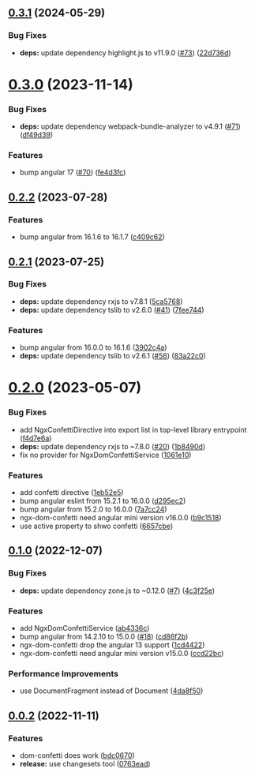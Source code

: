 ## [0.3.1](https://github.com/damingerdai/ngx-dom-confetti/compare/v0.3.0...v0.3.1) (2024-05-29)


### Bug Fixes

* **deps:** update dependency highlight.js to v11.9.0 ([#73](https://github.com/damingerdai/ngx-dom-confetti/issues/73)) ([22d736d](https://github.com/damingerdai/ngx-dom-confetti/commit/22d736dd86b814dd226b5b64350cb56b2d185e61))



# [0.3.0](https://github.com/damingerdai/ngx-dom-confetti/compare/v0.2.2...v0.3.0) (2023-11-14)


### Bug Fixes

* **deps:** update dependency webpack-bundle-analyzer to v4.9.1 ([#71](https://github.com/damingerdai/ngx-dom-confetti/issues/71)) ([df49d39](https://github.com/damingerdai/ngx-dom-confetti/commit/df49d39d137849c748b5e94b7c02daa837af1852))


### Features

* bump angular 17 ([#70](https://github.com/damingerdai/ngx-dom-confetti/issues/70)) ([fe4d3fc](https://github.com/damingerdai/ngx-dom-confetti/commit/fe4d3fc0afce6c1310d43b2dfe56a5cd00d8cf6a))



## [0.2.2](https://github.com/damingerdai/ngx-dom-confetti/compare/v0.2.1...v0.2.2) (2023-07-28)


### Features

* bump angular from 16.1.6 to 16.1.7 ([c409c62](https://github.com/damingerdai/ngx-dom-confetti/commit/c409c62e877b17e5dbdb50aaa777b318104b238d))



## [0.2.1](https://github.com/damingerdai/ngx-dom-confetti/compare/v0.2.0...v0.2.1) (2023-07-25)


### Bug Fixes

* **deps:** update dependency rxjs to v7.8.1 ([5ca5768](https://github.com/damingerdai/ngx-dom-confetti/commit/5ca5768942e3bc3b4976c33d19b5b9d4000ab8e6))
* **deps:** update dependency tslib to v2.6.0 ([#41](https://github.com/damingerdai/ngx-dom-confetti/issues/41)) ([7fee744](https://github.com/damingerdai/ngx-dom-confetti/commit/7fee744af1fe74bf51512161641b23d41507d791))


### Features

* bump angular from 16.0.0 to 16.1.6 ([3902c4a](https://github.com/damingerdai/ngx-dom-confetti/commit/3902c4a1657855e86e409c4a51d7957ec735ab33))
* **deps:** update dependency tslib to v2.6.1 ([#56](https://github.com/damingerdai/ngx-dom-confetti/issues/56)) ([83a22c0](https://github.com/damingerdai/ngx-dom-confetti/commit/83a22c0b0e35d1bffb161b8c39703c14724893cf))



# [0.2.0](https://github.com/damingerdai/ngx-dom-confetti/compare/v0.1.0...v0.2.0) (2023-05-07)


### Bug Fixes

* add NgxConfettiDirective into export list in top-level library entrypoint ([f4d7e6a](https://github.com/damingerdai/ngx-dom-confetti/commit/f4d7e6a0c54b199bb3a41390219abb44465c29b4))
* **deps:** update dependency rxjs to ~7.8.0 ([#20](https://github.com/damingerdai/ngx-dom-confetti/issues/20)) ([1b8490d](https://github.com/damingerdai/ngx-dom-confetti/commit/1b8490d6c71ffeb1393e39f071a699184dfa771b))
* fix no provider for NgxDomConfettiService ([1061e10](https://github.com/damingerdai/ngx-dom-confetti/commit/1061e1095954759a366106b85d0751bd6c906e16))


### Features

* add confetti directive ([1eb52e5](https://github.com/damingerdai/ngx-dom-confetti/commit/1eb52e5a2257ec7acf039584b8eb1900df7273b4))
* bump angular eslint from 15.2.1 to 16.0.0 ([d295ec2](https://github.com/damingerdai/ngx-dom-confetti/commit/d295ec2557b51a707042aee88c8400e54b537437))
* bump angular from 15.2.0 to 16.0.0 ([7a7cc24](https://github.com/damingerdai/ngx-dom-confetti/commit/7a7cc2457916d6ee379b11487ae10fe6b28c4239))
* ngx-dom-confetti need angular mini version v16.0.0 ([b9c1518](https://github.com/damingerdai/ngx-dom-confetti/commit/b9c1518a58cc67170d5ec68884033f85fb71350f))
* use active property to shwo confetti ([6657cbe](https://github.com/damingerdai/ngx-dom-confetti/commit/6657cbe8066136ace4a89d84305cee8428b46e13))



## [0.1.0](https://github.com/damingerdai/ngx-dom-confetti/compare/v0.0.2...v0.1.0) (2022-12-07)


### Bug Fixes

* **deps:** update dependency zone.js to ~0.12.0 ([#7](https://github.com/damingerdai/ngx-dom-confetti/issues/7)) ([4c3f25e](https://github.com/damingerdai/ngx-dom-confetti/commit/4c3f25e89e1acd75174e9ac5aad32998bb5805f0))


### Features

* add NgxDomConfettiService ([ab4336c](https://github.com/damingerdai/ngx-dom-confetti/commit/ab4336cd00a8f91a4ffc19bc3288db782d9037a8))
* bump angular from 14.2.10 to 15.0.0 ([#18](https://github.com/damingerdai/ngx-dom-confetti/issues/18)) ([cd86f2b](https://github.com/damingerdai/ngx-dom-confetti/commit/cd86f2b8ed560c852f5107ecef0be7489f3fd91f))
* ngx-dom-confetti drop the angular 13 support ([1cd4422](https://github.com/damingerdai/ngx-dom-confetti/commit/1cd4422def7cb88817f505632529d9fc9f433c91))
* ngx-dom-confetti need angular mini version v15.0.0 ([ccd22bc](https://github.com/damingerdai/ngx-dom-confetti/commit/ccd22bceeb5fa4b76cb18087b0c73a8b495daf9f))


### Performance Improvements

* use DocumentFragment instead of Document ([4da8f50](https://github.com/damingerdai/ngx-dom-confetti/commit/4da8f501d1fafbc67e30142791b329cb762b43d5))



## [0.0.2](https://github.com/damingerdai/ngx-dom-confetti/compare/bdc0670bdbf3867b5d7961a0e93bcbeaa08840ba...v0.0.2) (2022-11-11)


### Features

* dom-confetti does work ([bdc0670](https://github.com/damingerdai/ngx-dom-confetti/commit/bdc0670bdbf3867b5d7961a0e93bcbeaa08840ba))
* **release:** use changesets tool ([0763ead](https://github.com/damingerdai/ngx-dom-confetti/commit/0763eadd423bd9124e9249a5b3b241651809b8f6))



